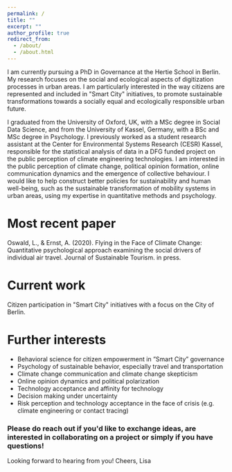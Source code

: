 ```yaml
---
permalink: /
title: ""
excerpt: ""
author_profile: true
redirect_from: 
  - /about/
  - /about.html
---
```


I am currently pursuing a PhD in Governance at the Hertie School in Berlin. My research focuses on the social and ecological aspects of digitization processes in urban areas. I am particularly interested in the way citizens are represented and included in "Smart City" initiatives, to promote sustainable transformations towards a socially equal and ecologically responsible urban future. 

I graduated from the University of Oxford, UK, with a MSc degree in Social Data Science, and from the University of Kassel, Germany, with a BSc and MSc degree in Psychology. I previously worked as a student research assistant at the Center for Environmental Systems Research (CESR) Kassel, responsible for the statistical analysis of data in a DFG funded project on the public perception of climate engineering technologies. I am interested in the public perception of climate change, political opinion formation, online communication dynamics and the emergence of collective behaviour. I would like to help construct better policies for sustainability and human well-being, such as the sustainable transformation of mobility systems in urban areas, using my expertise in quantitative methods and psychology. 

Most recent paper
======
Oswald, L., & Ernst, A. (2020). Flying in the Face of Climate Change: Quantitative psychological approach examining the social drivers of individual air travel. Journal of Sustainable Tourism. in press.

Current work
======
Citizen participation in "Smart City" initiatives with a focus on the City of Berlin.

Further interests
======

* Behavioral science for citizen empowerment in ”Smart City” governance 
* Psychology of sustainable behavior, especially travel and transportation 
* Climate change communication and climate change skepticism
* Online opinion dynamics and political polarization
* Technology acceptance and affinity for technology
* Decision making under uncertainty 
* Risk perception and technology acceptance in the face of crisis (e.g. climate engineering or contact tracing)

### Please do reach out if you'd like to exchange ideas, are interested in collaborating on a project or simply if you have questions!  
Looking forward to hearing from you! 
Cheers, Lisa
